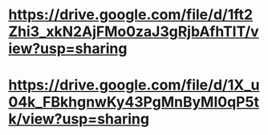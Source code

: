 # https://drive.google.com/file/d/1ft2Zhi3_xkN2AjFMo0zaJ3gRjbAfhTIT/view?usp=sharing


# https://drive.google.com/file/d/1X_u04k_FBkhgnwKy43PgMnByMI0qP5tk/view?usp=sharing
